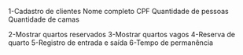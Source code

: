 1-Cadastro de clientes
	Nome completo
	CPF
	Quantidade de pessoas 
	Quantidade de camas

2-Mostrar quartos reservados
3-Mostrar quartos vagos
4-Reserva de quarto
5-Registro de entrada e saída 
6-Tempo de permanência
